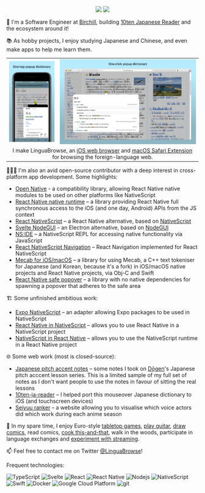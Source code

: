 <p align="center">
    <a href="https://twitter.com/intent/follow?screen_name=LinguaBrowse&tw_p=followbutton"><img src="https://img.shields.io/twitter/follow/LinguaBrowse?label=%40LinguaBrowse&style=social"></a>
    <a href="https://techhub.social/@shirakaba" rel="me"><img src="https://img.shields.io/mastodon/follow/109323090318432663?domain=https%3A%2F%2Ftechhub.social&style=social"></a>
</p>

💼 I'm a Software Engineer at [Birchill](https://github.com/birchill), building [10ten Japanese Reader](https://github.com/birchill/10ten-ja-reader) and the ecosystem around it!

📚 As hobby projects, I enjoy studying Japanese and Chinese, and even make apps to help me learn them.

<table>
    <tbody>
        <tr>
            <td align="center" valign="middle">
                <img width="200px" src="/img/linguabrowse_ios000.png"/>
            </td>
            <td align="center" valign="middle">
                <img width="600px" src="/img/linguabrowse_safari000.png"/>
            </td>
        </tr>
        <tr>
            <td colspan="2" align="center" valign="middle">
                I make LinguaBrowse, an <a href="https://apps.apple.com/gb/app/linguabrowse/id1281350165">iOS web browser</a> and <a href="https://apps.apple.com/us/app/linguabrowse/id1422884180">macOS Safari Extension</a> for browsing the foreign-language web.
            </td>
        </tr>
    </tbody>
</table>

👨🏻‍🔧 I'm also an avid open-source contributor with a deep interest in cross-platform app development. Some highlights:

* [Open Native](https://github.com/OpenNative/open-native) - a compatibility library, allowing React Native native modules to be used on other platforms like NativeScript
* [React Native native runtime](https://github.com/shirakaba/react-native-native-runtime) – a library providing React Native full synchronous access to the iOS (and one day, Android) APIs from the JS context
* [React NativeScript](https://github.com/shirakaba/react-nativescript) – a React Native alternative, based on [NativeScript](https://github.com/NativeScript/NativeScript)
* [Svelte NodeGUI](https://github.com/nodegui/svelte-nodegui) – an Electron alternative, based on [NodeGUI](https://github.com/nodegui/nodegui)
* [NS:IDE](https://github.com/shirakaba/nside) – a NativeScript REPL for accessing native functionality via JavaScript
* [React NativeScript Navigation](https://github.com/shirakaba/react-nativescript-navigation/tree/master/react-nativescript-navigation) – React Navigation implemented for React NativeScript
* [Mecab for iOS/macOS](https://github.com/shirakaba/iPhone-libmecab) – a library for using Mecab, a C++ text tokeniser for Japanese (and Korean, because it's a fork) in iOS/macOS native projects and React Native projects, via Obj-C and Swift
* [React Native safe popover](https://github.com/shirakaba/react-native-safe-popover) – a library with no native dependencies for spawning a popover that adheres to the safe area

🏗 Some unfinished ambitious work:

* [Expo NativeScript](https://github.com/nativescript-community/expo-nativescript) – an adapter allowing Expo packages to be used in NativeScript
* [React Native in NativeScript](https://github.com/nativescript-community/react-native-in-nativescript) – allows you to use React Native in a NativeScript project
* [NativeScript in React Native](https://github.com/shirakaba/react-native-nativescript-runtime) – allows you to use the NativeScript runtime in a React Native project

🌐 Some web work (most is closed-source):

* [Japanese pitch accent notes](https://jp-pitch-accent.vercel.app/nouns-1-mora) – some notes I took on [Dōgen](https://twitter.com/Dogen)'s Japanese pitch acccent lesson series. This is a limited sample of my full set of notes as I don't want people to use the notes in favour of sitting the real lessons
* [10ten-ja-reader](https://github.com/birchill/10ten-ja-reader) – I helped port this mouseover Japanese dictionary to iOS (and touchscreen devices)
* [Seiyuu ranker](https://github.com/shirakaba/seiyuu-ranker) – a website allowing you to visualise which voice actors did which work during each anime season


🎲 In my spare time, I enjoy Euro-style [tabletop games](https://twitter.com/LinguaBrowse/status/1044578942559039488?s=20), [play guitar](https://youtu.be/4brz7XcW1ko), [draw comics](https://www.deviantart.com/jamie-b/gallery/47082507/nuzlocke-comic), read comics, [cook this-and-that](https://twitter.com/LinguaBrowse/status/1294771163797872642?s=20), walk in the woods, participate in language exchanges and [experiment with streaming](https://youtu.be/Z_K0DfNJUAQ).

📫 Feel free to contact me on Twitter [@LinguaBrowse](https://twitter.com/LinguaBrowse)!

Frequent technologies:

<p>
    <img alt="TypeScript" src="https://img.shields.io/badge/-TypeScript-007ACC?style=flat-square&logo=typescript&logoColor=white" />
    <img alt="Svelte" src="https://img.shields.io/badge/-Svelte-ff3e00?style=flat-square&logo=svelte&logoColor=white" />
    <img alt="React" src="https://img.shields.io/badge/-React-45b8d8?style=flat-square&logo=react&logoColor=white" />
    <img alt="React Native" src="https://img.shields.io/badge/-React_Native-292C34?style=flat-square&logo=react&logoColor=white" />
    <img alt="Nodejs" src="https://img.shields.io/badge/-Nodejs-43853d?style=flat-square&logo=Node.js&logoColor=white" />
    <img alt="NativeScript" src="https://img.shields.io/badge/-NativeScript-485FFC?style=flat-square&logo=nativescript&logoColor=white" />
    <img alt="Swift" src="https://img.shields.io/badge/-Swift-D15F3C?style=flat-square&logo=Swift&logoColor=white" />
    <img alt="Docker" src="https://img.shields.io/badge/-Docker-46a2f1?style=flat-square&logo=docker&logoColor=white" />
    <img alt="Google Cloud Platform" src="https://img.shields.io/badge/-Google_Cloud_Platform-1a73e8?style=flat-square&logo=google-cloud&logoColor=white" />
    <img alt="git" src="https://img.shields.io/badge/-Git-F05032?style=flat-square&logo=git&logoColor=white" />
</p>
